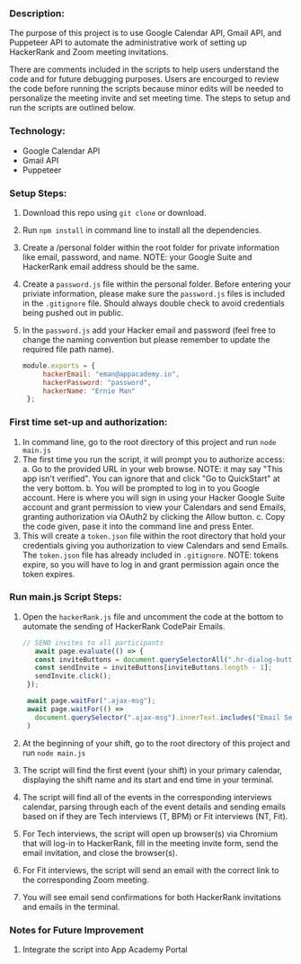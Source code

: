 ### Description:

The purpose of this project is to use Google Calendar API, Gmail API, and Puppeteer API to automate the administrative work of setting up HackerRank and Zoom meeting invitations.

There are comments included in the scripts to help users understand the code and for future debugging purposes. Users are encourged to review the code before running the scripts because minor edits will be needed to personalize the meeting invite and set meeting time. The steps to setup and run the scripts are outlined below.

### Technology:

- Google Calendar API
- Gmail API
- Puppeteer

### Setup Steps:

1. Download this repo using `git clone` or download.
2. Run `npm install` in command line to install all the dependencies.
3. Create a /personal folder within the root folder for private information like email, password, and name. NOTE: your Google Suite and HackerRank email address should be the same.
4. Create a `password.js` file within the personal folder. Before entering your priviate information, please make sure the `password.js` files is included in the `.gitignore` file. Should always double check to avoid credentials being pushed out in public.
5. In the `password.js` add your Hacker email and password (feel free to change the naming convention but please remember to update the required file path name).

   ```javascript
   module.exports = {
        hackerEmail: "eman@appacademy.io",
        hackerPassword: "password",
        hackerName: "Ernie Man"
    };
   ```

### First time set-up and authorization:

1. In command line, go to the root directory of this project and run `node main.js`
2. The first time you run the script, it will prompt you to authorize access:
   a. Go to the provided URL in your web browse. NOTE: it may say "This app isn't verified". You can ignore that and click "Go to QuickStart" at the very bottom. 
   b. You will be prompted to log in to you Google account. Here is where you will sign in using your Hacker Google Suite account and grant permission to view your Calendars and send Emails, granting authorization via OAuth2 by clicking the Allow button.
   c. Copy the code given, pase it into the command line and press Enter.
3. This will create a `token.json` file within the root directory that hold your credentials giving you authorization to view Calendars and send Emails. The `token.json` file has already included in `.gitignore`. NOTE: tokens expire, so you will have to log in and grant permission again once the token expires.

### Run main.js Script Steps:

1. Open the `hackerRank.js` file and uncomment the code at the bottom to automate the sending of HackerRank CodePair Emails.

   ```javascript
   // SEND invites to all participants
      await page.evaluate(() => {
      const inviteButtons = document.querySelectorAll(".hr-dialog-buttons button");
      const sendInvite = inviteButtons[inviteButtons.length - 1];
      sendInvite.click();
    });

    await page.waitFor(".ajax-msg");
    await page.waitFor(() =>
      document.querySelector(".ajax-msg").innerText.includes("Email Sent Successfully")
    )
   ```

2. At the beginning of your shift, go to the root directory of this project and run `node main.js`
3. The script will find the first event (your shift) in your primary calendar, displaying the shift name and its start and end time in your terminal.
4. The script will find all of the events in the corresponding interviews calendar, parsing through each of the event details and sending emails based on if they are Tech interviews (T, BPM) or Fit interviews (NT, Fit).
5. For Tech interviews, the script will open up browser(s) via Chromium that will log-in to HackerRank, fill in the meeting invite form, send the email invitation, and close the browser(s).
6. For Fit interviews, the script will send an email with the correct link to the corresponding Zoom meeting.
7. You will see email send confirmations for both HackerRank invitations and emails in the terminal.

### Notes for Future Improvement

1. Integrate the script into App Academy Portal
